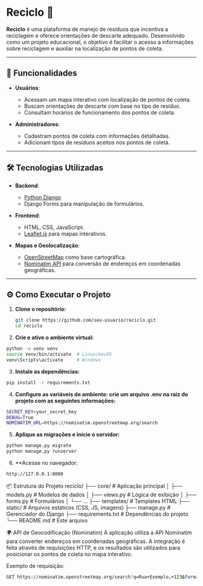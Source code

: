 # Reciclo 🌱

**Reciclo** é uma plataforma de manejo de resíduos que incentiva a reciclagem e oferece orientações de descarte adequado. Desenvolvido como um projeto educacional, o objetivo é facilitar o acesso a informações sobre reciclagem e auxiliar na localização de pontos de coleta.

---

## 🚀 Funcionalidades

- **Usuários**:
  - Acessam um mapa interativo com localização de pontos de coleta.
  - Buscam orientações de descarte com base no tipo de resíduo.
  - Consultam horários de funcionamento dos pontos de coleta.

- **Administradores**:
  - Cadastram pontos de coleta com informações detalhadas.
  - Adicionam tipos de resíduos aceitos nos pontos de coleta.

---

## 🛠️ Tecnologias Utilizadas

- **Backend**: 
  - [Python Django](https://www.djangoproject.com/)
  - Django Forms para manipulação de formulários.

- **Frontend**:
  - HTML, CSS, JavaScript.
  - [Leaflet.js](https://leafletjs.com/) para mapas interativos.

- **Mapas e Geolocalização**:
  - [OpenStreetMap](https://www.openstreetmap.org/) como base cartográfica.
  - [Nominatim API](https://nominatim.org/release-docs/latest/api/Overview/) para conversão de endereços em coordenadas geográficas.

---

## ⚙️ Como Executar o Projeto

1. **Clone o repositório:**
   ```bash
   git clone https://github.com/seu-usuario/reciclo.git
   cd reciclo
   ```
   
2. **Crie e ative o ambiente virtual:**
  ```bash
  python -m venv venv
  source venv/bin/activate  # Linux/macOS
  venv\Scripts\activate     # Windows
  ```

3. **Instale as dependências:**
  ```bash
  pip install -r requirements.txt
  ```

4. **Configure as variáveis de ambiente: crie um arquivo .env na raiz do projeto com as seguintes informações:**
  ```bash
  SECRET_KEY=your_secret_key
  DEBUG=True
  NOMINATIM_URL=https://nominatim.openstreetmap.org/search
  ```

5. **Aplique as migrações e inicie o servidor:**
  ```bash
  python manage.py migrate
  python manage.py runserver
  ```

6. **Acesse no navegador:
  ```bash
  http://127.0.0.1:8000
  ```

📦 Estrutura do Projeto
reciclo/
├── core/                   # Aplicação principal
│   ├── models.py           # Modelos de dados
│   ├── views.py            # Lógica de exibição
│   ├── forms.py            # Formulários
│   └── ...
├── templates/              # Templates HTML
├── static/                 # Arquivos estáticos (CSS, JS, imagens)
├── manage.py               # Gerenciador do Django
├── requirements.txt        # Dependências do projeto
└── README.md               # Este arquivo

🌍 API de Geocodificação (Nominatim)
A aplicação utiliza a API Nominatim para converter endereços em coordenadas geográficas. A integração é feita através de requisições HTTP, e os resultados são utilizados para posicionar os pontos de coleta no mapa interativo.

Exemplo de requisição:

```bash
GET https://nominatim.openstreetmap.org/search?q=Rua+Exemplo,+123&format=json
```
